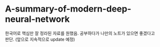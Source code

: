 # A-summary-of-modern-deep-neural-network

한국어로 핵심만 잘 정라된 자료를 원했음. 
공부하다가 나만의 노트가 있으면 좋겠다고 판단. (앞으로 지속적으로 update 예정)
